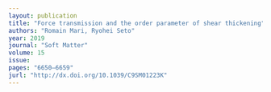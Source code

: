 ```yaml
---
layout: publication
title: "Force transmission and the order parameter of shear thickening"
authors: "Romain Mari, Ryohei Seto"
year: 2019
journal: "Soft Matter"
volume: 15
issue: 
pages: "6650–6659"
jurl: "http://dx.doi.org/10.1039/C9SM01223K"
---
```

